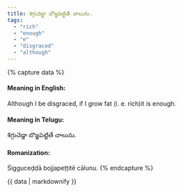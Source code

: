 ```yaml
---
title: శిగ్గుచెడ్డా బొజ్జపెట్టితే చాలును.
tags:
  - "rich"
  - "enough"
  - "e"
  - "disgraced"
  - "although"
---
```


{% capture data %}
#### Meaning in English:
Although I be disgraced, if I grow fat (i. e. rich)it is enough.

#### Meaning in Telugu:
శిగ్గుచెడ్డా బొజ్జపెట్టితే చాలును.

#### Romanization:
Śigguceḍḍā bojjapeṭṭitē cālunu.
{% endcapture %}

{{ data | markdownify }}

